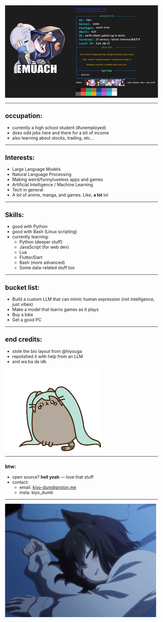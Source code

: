 ![](https://github.com/notkiyo/notkiyo/blob/main/imfo-bio.jpg)

---

## occupation:
- currently a high school student (#unemployed)
- does odd jobs here and there for a bit of income
- also learning about stocks, trading, etc...

---

## Interests:
- Large Language Models
- Natural Language Processing
- Making weird/funny/useless apps and games
- Artificial Intelligence / Machine Learning
- Tech in general
- A *lot* of anime, manga, and games. Like, **a lot** lol
---

## Skills:
- good with Python
- good with Bash (Linux scripting)
- currently learning:
  - Python (deeper stuff)
  - JavaScript (for web dev)
  - Lua
  - Flutter/Dart
  - Bash (more advanced)
  - Some data-related stuff too

---

## bucket list:
- Build a custom LLM that can mimic human expression (not intelligence, just vibes)
- Make a model that learns games as it plays
- Buy a bike
- Get a good PC

---

## end credits:
- stole the bio layout from @hiyouga
- repolished it with help from an LLM
- and wa ba da idk

![](https://github.com/notkiyo/notkiyo/blob/main/hatsune-miku.gif)

---

### btw:
- open source? **hell yeah** — love that stuff
- contact:
  - email: kiyo-dum@proton.me     
  - insta: kiyo_dumb
---

![](https://github.com/notkiyo/notkiyo/blob/main/anime-fran.gif)


